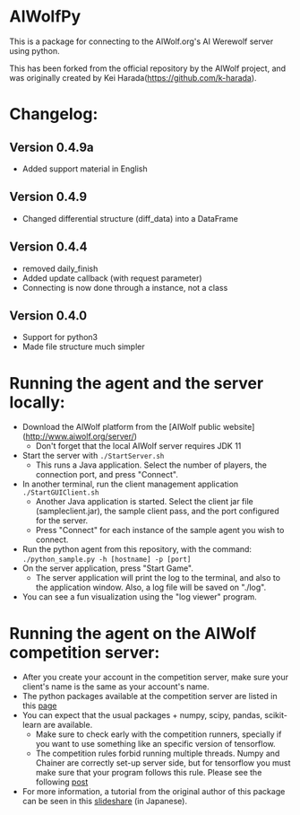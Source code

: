 # AIWolfPy

This is a package for connecting to the AIWolf.org's AI Werewolf server using python.

This has been forked from the official repository by the AIWolf project, and was originally created by Kei Harada(https://github.com/k-harada).

# Changelog:

## Version 0.4.9a
* Added support material in English

## Version 0.4.9
* Changed differential structure (diff_data) into a DataFrame

## Version 0.4.4
* removed daily_finish
* Added update callback (with request parameter)
* Connecting is now done through a instance, not a class

## Version 0.4.0
* Support for python3
* Made file structure much simpler

# Running the agent and the server locally:
* Download the AIWolf platform from the [AIWolf public website] (http://www.aiwolf.org/server/)
	* Don't forget that the local AIWolf server requires JDK 11
* Start the server with `./StartServer.sh`
	* This runs a Java application. Select the number of players, the connection port, and press "Connect".
* In another terminal, run the client management application `./StartGUIClient.sh`
	* Another Java application is started. Select the client jar file (sampleclient.jar), the sample client pass, and the port configured for the server.
	* Press "Connect" for each instance of the sample agent you wish to connect.
* Run the python agent from this repository, with the command: `./python_sample.py -h [hostname] -p [port]`
* On the server application, press "Start Game".
  * The server application will print the log to the terminal, and also to the application window. Also, a log file will be saved on "./log".
* You can see a fun visualization using the "log viewer" program.

# Running the agent on the AIWolf competition server:
* After you create your account in the competition server, make sure your client's name is the same as your account's name.
* The python packages available at the competition server are listed in this [page](http://aiwolf.org/python_modules)
* You can expect that the usual packages + numpy, scipy, pandas, scikit-learn are available.
	* Make sure to check early with the competition runners, specially if you want to use something like an specific version of tensorflow.
	* The competition rules forbid running multiple threads. Numpy and Chainer are correctly set-up server side, but for tensorflow you must make sure that your program follows this rule. Please see the following [post](http://aiwolf.org/archives/1951)
* For more information, a tutorial from the original author of this package can be seen in this [slideshare](https://www.slideshare.net/HaradaKei/aiwolfpy-v049) (in Japanese).
